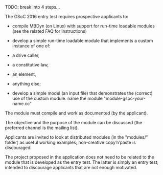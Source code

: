 TODO: break into 4 steps...

The GSoC 2016 entry test requires prospective applicants to:

- compile MBDyn (on Linux) with support for run-time loadable modules (see the related FAQ for instructions)

- develop a simple run-time loadable module that implements a custom instance of one of:

 - a drive caller,

 - a constitutive law,

 - an element,

 - anything else;

- develop a simple model (an input file) that demonstrates the (correct) use of the custom module.
    name the module "module-gsoc-your-name.cc"


The module must compile and work as documented (by the applicant).

The objective and the purpose of the module can be discussed (the preferred channel is the mailing list).

Applicants are invited to look at distributed modules (in the "modules/" folder) as useful working examples; non-creative copy’n’paste is discouraged.


The project proposed in the application does not need to be related to the module that is developed as the entry test.  The latter is simply an entry test, intended to discourage applicants that are not enough motivated.
